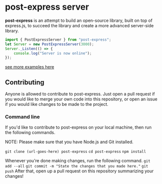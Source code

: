 # post-express server
<b>post-express</b> is an attempt to build an open-source library, built on top of express.js, to succeed the library and create a more advanced server-side library.

```ts
import { PostExpressServer } from "post-express";
let Server = new PostExpressServer(3000);
Server._Listen(() => {
    console.log("Server is now online");
});
```
<a href="/examples">see more examples here</a>

## Contributing
Anyone is allowed to contribute to post-express. Just open a pull request if you would like to merge your own code into this repository, or open an issue if you would like changes to be made to the project.

### Command line
If you'd like to contribute to post-express on your local machine, then run the following commands.

NOTE: Please make sure that you have Node.js and Git installed.

`git clone (url-goes-here) post-express`
`cd post-express`
`npm install`

Whenever you're done making changes, run the following command.
`git add --all`
`git commit -m "State the changes that you made here."`
`git push`
After that, open up a pull request on this repository summarizing your changes!
